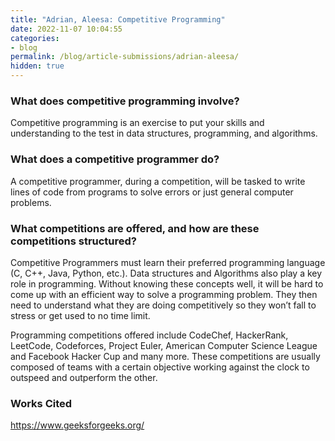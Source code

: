```yaml
---
title: "Adrian, Aleesa: Competitive Programming"
date: 2022-11-07 10:04:55
categories:
- blog
permalink: /blog/article-submissions/adrian-aleesa/
hidden: true
---
```


### What does competitive programming involve?

Competitive programming is an exercise to put your skills and understanding to the test in data structures, programming, and algorithms.

### What does a competitive programmer do?

A competitive programmer, during a competition, will be tasked to write lines of code from programs to solve errors or just general computer problems.
	  

### What competitions are offered, and how are these competitions structured?

Competitive Programmers must learn their preferred programming language (C, C++, Java, Python, etc.). Data structures and Algorithms also play a key role in programming. Without knowing these concepts well, it will be hard to come up with an efficient way to solve a programming problem. They then need to understand what they are doing competitively so they won’t fall to stress or get used to no time limit.

Programming competitions offered include CodeChef, HackerRank, LeetCode, Codeforces, Project Euler, American Computer Science League and Facebook Hacker Cup and many more. These competitions are usually composed of teams with a certain objective working against the clock to outspeed and outperform the other.

### Works Cited

https://www.geeksforgeeks.org/